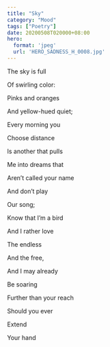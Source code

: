 ```yaml
---
title: "Sky"
category: "Mood"
tags: ["Poetry"]
date: 20200508T020000+08:00
hero:
  format: 'jpeg'
  url: 'HERO_SADNESS_H_0008.jpg'
---
```

The sky is full

Of swirling color:

Pinks and oranges

And yellow-hued quiet;

Every morning you

Choose distance

Is another that pulls

Me into dreams that

Aren’t called your name

And don’t play

Our song;

Know that I’m a bird

And I rather love

The endless

And the free,

And I may already

Be soaring

Further than your reach

Should you ever

Extend

Your hand
